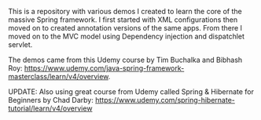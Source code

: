 This is a repository with various demos I created to learn the core of the massive Spring framework. I first started with XML configurations then moved on to created annotation versions of the same apps. From there I moved on to the MVC model using Dependency injection and  dispatchlet servlet.

The demos came from this Udemy course by Tim Buchalka and Bibhash Roy:
https://www.udemy.com/java-spring-framework-masterclass/learn/v4/overview.

UPDATE: 
Also using great course from Udemy called Spring & Hibernate for Beginners by Chad Darby:
https://www.udemy.com/spring-hibernate-tutorial/learn/v4/overview
 
